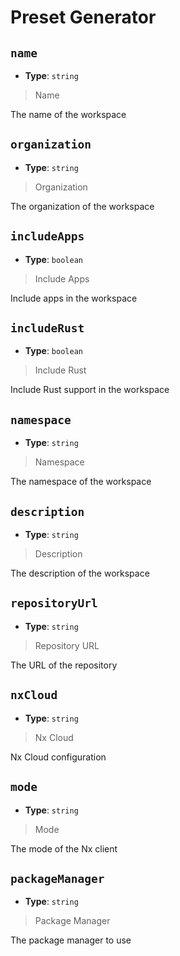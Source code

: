 
<!-- Generated by @storm-software/untyped -->
<!-- Do not edit this file directly -->

# Preset Generator

## `name`
- **Type**: `string`

> Name


The name of the workspace


## `organization`
- **Type**: `string`

> Organization


The organization of the workspace


## `includeApps`
- **Type**: `boolean`

> Include Apps


Include apps in the workspace


## `includeRust`
- **Type**: `boolean`

> Include Rust


Include Rust support in the workspace


## `namespace`
- **Type**: `string`

> Namespace


The namespace of the workspace


## `description`
- **Type**: `string`

> Description


The description of the workspace


## `repositoryUrl`
- **Type**: `string`

> Repository URL


The URL of the repository


## `nxCloud`
- **Type**: `string`

> Nx Cloud


Nx Cloud configuration


## `mode`
- **Type**: `string`

> Mode


The mode of the Nx client


## `packageManager`
- **Type**: `string`

> Package Manager


The package manager to use


